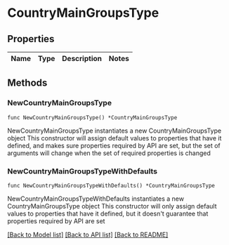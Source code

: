 # CountryMainGroupsType

## Properties

Name | Type | Description | Notes
------------ | ------------- | ------------- | -------------

## Methods

### NewCountryMainGroupsType

`func NewCountryMainGroupsType() *CountryMainGroupsType`

NewCountryMainGroupsType instantiates a new CountryMainGroupsType object
This constructor will assign default values to properties that have it defined,
and makes sure properties required by API are set, but the set of arguments
will change when the set of required properties is changed

### NewCountryMainGroupsTypeWithDefaults

`func NewCountryMainGroupsTypeWithDefaults() *CountryMainGroupsType`

NewCountryMainGroupsTypeWithDefaults instantiates a new CountryMainGroupsType object
This constructor will only assign default values to properties that have it defined,
but it doesn't guarantee that properties required by API are set


[[Back to Model list]](../README.md#documentation-for-models) [[Back to API list]](../README.md#documentation-for-api-endpoints) [[Back to README]](../README.md)


